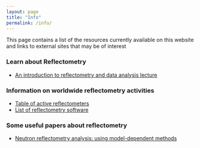 ```yaml
---
layout: page
title: "Info"
permalink: /info/
---
```


This page contains a list of the resources currently available on this website and links to external sites that may be of interest
  
### Learn about Reflectometry

  * [An introduction to reflectometry and data analysis lecture](https://www.youtube.com/watch?v=PHBLK_3sfi8)
  
### Information on worldwide reflectometry activities

  * [Table of active reflectometers](./reflectometers)
  * [List of reflectometry software](./software)

### Some useful papers about reflectometry

  * [Neutron reflectometry analysis: using model-dependent methods](https://arxiv.org/abs/2003.08270)
